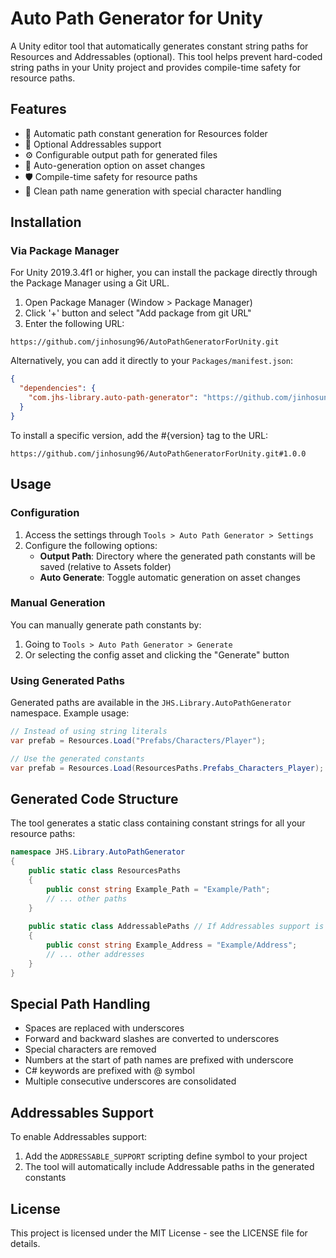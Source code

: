 # Auto Path Generator for Unity

A Unity editor tool that automatically generates constant string paths for Resources and Addressables (optional). This tool helps prevent hard-coded string paths in your Unity project and provides compile-time safety for resource paths.

## Features

- 🔄 Automatic path constant generation for Resources folder
- 🎯 Optional Addressables support
- ⚙️ Configurable output path for generated files
- 🔄 Auto-generation option on asset changes
- 🛡️ Compile-time safety for resource paths
- 🧹 Clean path name generation with special character handling

## Installation

### Via Package Manager

For Unity 2019.3.4f1 or higher, you can install the package directly through the Package Manager using a Git URL.

1. Open Package Manager (Window > Package Manager)
2. Click '+' button and select "Add package from git URL"
3. Enter the following URL:
```
https://github.com/jinhosung96/AutoPathGeneratorForUnity.git
```

Alternatively, you can add it directly to your `Packages/manifest.json`:
```json
{
  "dependencies": {
    "com.jhs-library.auto-path-generator": "https://github.com/jinhosung96/AutoPathGeneratorForUnity.git"
  }
}
```

To install a specific version, add the #{version} tag to the URL:
```
https://github.com/jinhosung96/AutoPathGeneratorForUnity.git#1.0.0
```

## Usage

### Configuration

1. Access the settings through `Tools > Auto Path Generator > Settings`
2. Configure the following options:
   - **Output Path**: Directory where the generated path constants will be saved (relative to Assets folder)
   - **Auto Generate**: Toggle automatic generation on asset changes

### Manual Generation

You can manually generate path constants by:
1. Going to `Tools > Auto Path Generator > Generate`
2. Or selecting the config asset and clicking the "Generate" button

### Using Generated Paths

Generated paths are available in the `JHS.Library.AutoPathGenerator` namespace. Example usage:

```csharp
// Instead of using string literals
var prefab = Resources.Load("Prefabs/Characters/Player");

// Use the generated constants
var prefab = Resources.Load(ResourcesPaths.Prefabs_Characters_Player);
```

## Generated Code Structure

The tool generates a static class containing constant strings for all your resource paths:

```csharp
namespace JHS.Library.AutoPathGenerator
{
    public static class ResourcesPaths
    {
        public const string Example_Path = "Example/Path";
        // ... other paths
    }
    
    public static class AddressablePaths // If Addressables support is enabled
    {
        public const string Example_Address = "Example/Address";
        // ... other addresses
    }
}
```

## Special Path Handling

- Spaces are replaced with underscores
- Forward and backward slashes are converted to underscores
- Special characters are removed
- Numbers at the start of path names are prefixed with underscore
- C# keywords are prefixed with @ symbol
- Multiple consecutive underscores are consolidated

## Addressables Support

To enable Addressables support:
1. Add the `ADDRESSABLE_SUPPORT` scripting define symbol to your project
2. The tool will automatically include Addressable paths in the generated constants

## License

This project is licensed under the MIT License - see the LICENSE file for details.